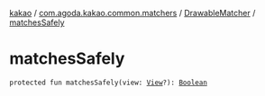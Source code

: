 [kakao](../../index.md) / [com.agoda.kakao.common.matchers](../index.md) / [DrawableMatcher](index.md) / [matchesSafely](./matches-safely.md)

# matchesSafely

`protected fun matchesSafely(view: `[`View`](https://developer.android.com/reference/android/view/View.html)`?): `[`Boolean`](https://kotlinlang.org/api/latest/jvm/stdlib/kotlin/-boolean/index.html)